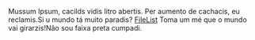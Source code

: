 Mussum Ipsum, cacilds vidis litro abertis. Per aumento de cachacis, eu reclamis.Si u mundo tá muito paradis? [FileList](https://developer.mozilla.org/pt-BR/docs/Web/API/FileList) Toma um mé que o mundo vai girarzis!Não sou faixa preta cumpadi.